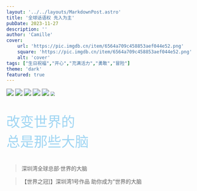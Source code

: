 ```yaml
---
layout: '../../layouts/MarkdownPost.astro'
title: '全球话语权 先入为主'
pubDate: 2023-11-27
description: ''
author: 'Camille'
cover:
    url: 'https://pic.imgdb.cn/item/6564a709c458853aef044e52.png'
    square: 'https://pic.imgdb.cn/item/6564a709c458853aef044e52.png'
    alt: 'cover'
tags: ["生日祝福","开心","充满活力","勇敢","冒险"]
theme: 'dark'
featured: true
---
```



<img src="https://pic.imgdb.cn/item/6564a709c458853aef044d45.png" style="zoom:120%;" />
<img src="https://pic.imgdb.cn/item/6564a709c458853aef044de4.png" style="zoom:120%;" />
<img src="https://pic.imgdb.cn/item/6564a709c458853aef044e52.png" style="zoom:120%;" />
<img src="https://pic.imgdb.cn/item/6564a709c458853aef044eab.png" style="zoom:120%;" />
<img src="https://pic.imgdb.cn/item/6564a709c458853aef044ef5.png" style="zoom:120%;" />
<img src="https://pic.imgdb.cn/item/6564b4c0c458853aef41207d.jpg" style="zoom:71.5%;" />

<br>

<p style="font-size: 36px; color: #9fd5f3;">
    改变世界的
    <br>
    总是那些大脑
</p>

> 深圳湾全球总部·世界的大脑

> 【世界之冠]】深圳湾1号作品 助你成为“世界的大脑